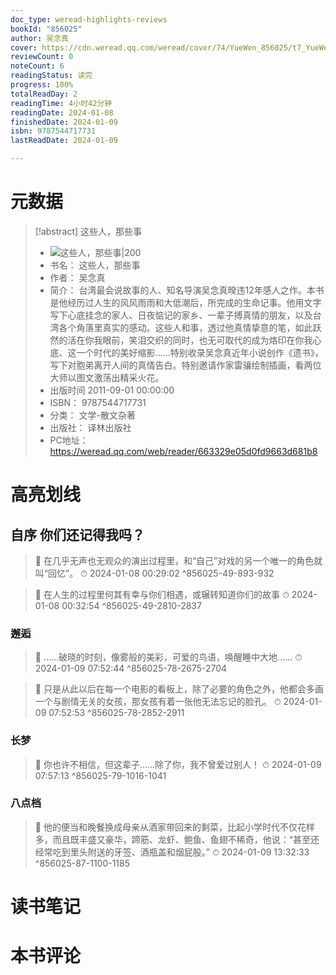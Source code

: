 ```yaml
---
doc_type: weread-highlights-reviews
bookId: "856025"
author: 吴念真
cover: https://cdn.weread.qq.com/weread/cover/74/YueWen_856025/t7_YueWen_856025.jpg
reviewCount: 0
noteCount: 6
readingStatus: 读完
progress: 100%
totalReadDay: 2
readingTime: 4小时42分钟
readingDate: 2024-01-08
finishedDate: 2024-01-09
isbn: 9787544717731
lastReadDate: 2024-01-09

---
```

# 元数据
> [!abstract] 这些人，那些事
> - ![ 这些人，那些事|200](https://cdn.weread.qq.com/weread/cover/74/YueWen_856025/t7_YueWen_856025.jpg)
> - 书名： 这些人，那些事
> - 作者： 吴念真
> - 简介： 台湾最会说故事的人、知名导演吴念真暌违12年感人之作。本书是他经历过人生的风风雨雨和大低潮后，所完成的生命记事。他用文字写下心底挂念的家人、日夜惦记的家乡、一辈子搏真情的朋友，以及台湾各个角落里真实的感动。这些人和事，透过他真情挚意的笔，如此跃然的活在你我眼前，笑泪交织的同时，也无可取代的成为烙印在你我心底、这一个时代的美好缩影……特别收录吴念真近年小说创作《遗书》，写下对胞弟离开人间的真情告白。特别邀请作家雷骧绘制插画，看两位大师以图文激荡出精采火花。
> - 出版时间 2011-09-01 00:00:00
> - ISBN： 9787544717731
> - 分类： 文学-散文杂著
> - 出版社： 译林出版社
> - PC地址：https://weread.qq.com/web/reader/663329e05d0fd9663d681b8

# 高亮划线

## 自序 你们还记得我吗？

> 📌 在几乎无声也无观众的演出过程里，和“自己”对戏的另一个唯一的角色就叫“回忆”。 
> ⏱ 2024-01-08 00:29:02 ^856025-49-893-932

> 📌 在人生的过程里何其有幸与你们相遇，或辗转知道你们的故事 
> ⏱ 2024-01-08 00:32:54 ^856025-49-2810-2837

### 邂逅

> 📌 ……破晓的时刻，像雾般的美彩，可爱的鸟语，唤醒睡中大地…… 
> ⏱ 2024-01-09 07:52:44 ^856025-78-2675-2704

> 📌 只是从此以后在每一个电影的看板上，除了必要的角色之外，他都会多画一个与剧情无关的女孩，那女孩有着一张他无法忘记的脸孔。 
> ⏱ 2024-01-09 07:52:53 ^856025-78-2852-2911

### 长梦

> 📌 你也许不相信，但这辈子……除了你，我不曾爱过别人！ 
> ⏱ 2024-01-09 07:57:13 ^856025-79-1016-1041

### 八点档

> 📌 他的便当和晚餐换成母亲从酒家带回来的剩菜，比起小学时代不仅花样多，而且既丰盛又豪华，蹄筋、龙虾、鲍鱼、鱼翅不稀奇，他说：“甚至还经常吃到里头附送的牙签、酒瓶盖和烟屁股。” 
> ⏱ 2024-01-09 13:32:33 ^856025-87-1100-1185

# 读书笔记

# 本书评论
